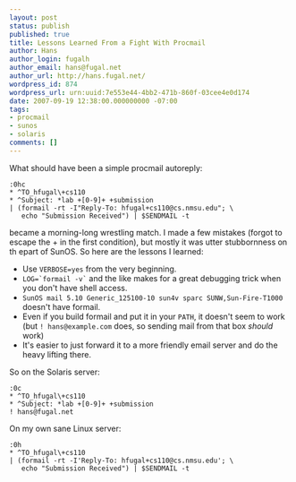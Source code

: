```yaml
---
layout: post
status: publish
published: true
title: Lessons Learned From a Fight With Procmail
author: Hans
author_login: fugalh
author_email: hans@fugal.net
author_url: http://hans.fugal.net/
wordpress_id: 874
wordpress_url: urn:uuid:7e553e44-4bb2-471b-860f-03cee4e0d174
date: 2007-09-19 12:38:00.000000000 -07:00
tags:
- procmail
- sunos
- solaris
comments: []
---
```

<p>What should have been a simple procmail autoreply:</p>

<pre><code>:0hc
* ^TO_hfugal\+cs110
* ^Subject: *lab +[0-9]+ +submission
| (formail -rt -I"Reply-To: hfugal+cs110@cs.nmsu.edu"; \
   echo "Submission Received") | $SENDMAIL -t
</code></pre>

<p>became a morning-long wrestling match. I made a few mistakes (forgot to escape the + in the first condition), but mostly it was utter stubbornness on th epart of SunOS. So here are the lessons I learned:</p>

<ul>
<li>Use <code>VERBOSE=yes</code> from the very beginning.</li>
<li><code>LOG=`formail -v`</code> and the like makes for a great debugging trick when you don't have shell access.</li>
<li><code>SunOS mail 5.10 Generic_125100-10 sun4v sparc SUNW,Sun-Fire-T1000</code> doesn't have formail.</li>
<li>Even if you build formail and put it in your <code>PATH</code>, it doesn't seem to work (but <code>! hans@example.com</code> does, so sending mail from that box <em>should</em> work)</li>
<li>It's easier to just forward it to a more friendly email server and do the heavy lifting there.</li>
</ul>

<p>So on the Solaris server:</p>

<pre><code>:0c
* ^TO_hfugal\+cs110
* ^Subject: *lab +[0-9]+ +submission
! hans@fugal.net
</code></pre>

<p>On my own sane Linux server:</p>

<pre><code>:0h
* ^TO_hfugal\+cs110
| (formail -rt -I'Reply-To: hfugal+cs110@cs.nmsu.edu'; \
   echo "Submission Received") | $SENDMAIL -t
</code></pre>
